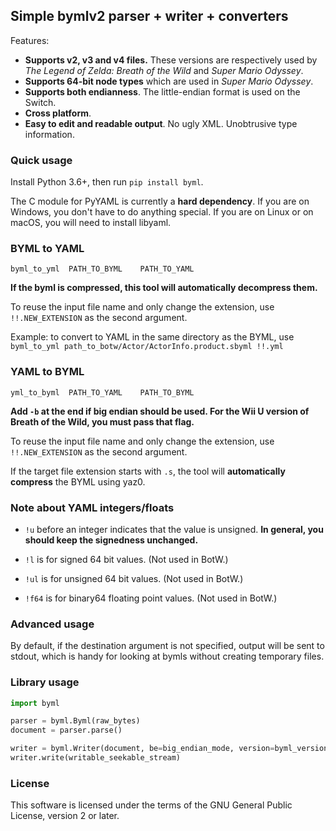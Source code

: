 ## Simple bymlv2 parser + writer + converters

Features:

* **Supports v2, v3 and v4 files.** These versions are respectively used by
*The Legend of Zelda: Breath of the Wild* and *Super Mario Odyssey*.
* **Supports 64-bit node types** which are used in *Super Mario Odyssey*.
* **Supports both endianness**. The little-endian format is used on the Switch.
* **Cross platform**.
* **Easy to edit and readable output**. No ugly XML. Unobtrusive type information.

### Quick usage

Install Python 3.6+, then run `pip install byml`.

The C module for PyYAML is currently a **hard dependency**. If you are on Windows, you don't have to do anything special. If you are on Linux or on macOS, you will need to install libyaml.

### BYML to YAML

```shell
byml_to_yml  PATH_TO_BYML    PATH_TO_YAML
```

**If the byml is compressed, this tool will automatically decompress them.**

To reuse the input file name and only change the extension, use `!!.NEW_EXTENSION` as the second argument.

Example: to convert to YAML in the same directory as the BYML, use `byml_to_yml path_to_botw/Actor/ActorInfo.product.sbyml !!.yml`

### YAML to BYML

```shell
yml_to_byml  PATH_TO_YAML    PATH_TO_BYML
```

**Add `-b` at the end if big endian should be used. For the Wii U version of Breath of the Wild,
you must pass that flag.**

To reuse the input file name and only change the extension, use `!!.NEW_EXTENSION` as the second argument.

If the target file extension starts with `.s`, the tool will **automatically compress**
the BYML using yaz0.

### Note about YAML integers/floats

* `!u` before an integer indicates that the value is unsigned. **In general, you should keep
the signedness unchanged.**

* `!l` is for signed 64 bit values. (Not used in BotW.)
* `!ul` is for unsigned 64 bit values. (Not used in BotW.)
* `!f64` is for binary64 floating point values. (Not used in BotW.)

### Advanced usage

By default, if the destination argument is not specified, output will be sent to stdout,
which is handy for looking at bymls without creating temporary files.

### Library usage

```python
import byml

parser = byml.Byml(raw_bytes)
document = parser.parse()

writer = byml.Writer(document, be=big_endian_mode, version=byml_version)
writer.write(writable_seekable_stream)
```

### License

This software is licensed under the terms of the GNU General Public License, version 2 or later.
